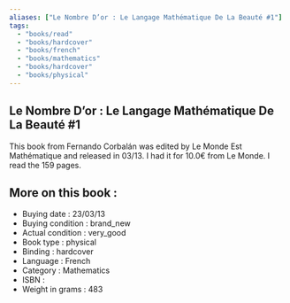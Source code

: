 ```yaml
---
aliases: ["Le Nombre D’or : Le Langage Mathématique De La Beauté #1"] 
tags: 
  - "books/read" 
  - "books/hardcover" 
  - "books/french"
  - "books/mathematics"
  - "books/hardcover"
  - "books/physical"
---
```



## Le Nombre D’or : Le Langage Mathématique De La Beauté #1
This book from Fernando Corbalán was edited by Le Monde Est Mathématique and released in 03/13. I had it for 10.0€ from Le Monde. I read the 159 pages.

## More on this book :
- Buying date : 23/03/13
- Buying condition : brand_new
- Actual condition : very_good
- Book type : physical
- Binding : hardcover
- Language : French
- Category : Mathematics
- ISBN : 
- Weight in grams : 483
